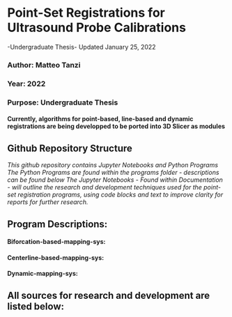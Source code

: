 # Point-Set Registrations for Ultrasound Probe Calibrations 
-Undergraduate Thesis-
Updated January 25, 2022

### Author: Matteo Tanzi
### Year: 2022
### Purpose: Undergraduate Thesis
#### Currently, algorithms for point-based, line-based and dynamic registrations are being developped to be ported into 3D Slicer as modules





## Github Repository Structure
*This github repository contains Jupyter Notebooks and Python Programs*
*The Python Programs are found within the programs folder - descriptions can be found below*
*The Jupyter Notebooks - Found within Documentation - will outline the research and development techniques used for the point-set registration programs, using code blocks and text to improve clarity for reports for further research.*

## Program Descriptions:
#### Biforcation-based-mapping-sys:

#### Centerline-based-mapping-sys:

#### Dynamic-mapping-sys:




## All sources for research and development are listed below:
